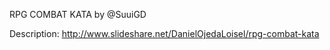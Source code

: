 RPG COMBAT KATA
by @SuuiGD

Description: http://www.slideshare.net/DanielOjedaLoisel/rpg-combat-kata

